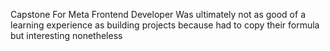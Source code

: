Capstone For Meta Frontend Developer
Was ultimately not as good of a learning experience as building projects because had to copy their formula but interesting nonetheless
